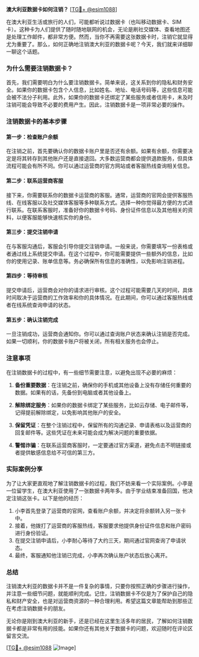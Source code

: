 **澳大利亚数据卡如何注销？** [[TG💪+ @esim1088](https://t.me/s/esim1088)]

在澳大利亚生活或旅行的人们，可能都听说过数据卡（也叫移动数据卡、SIM卡）。这种卡为人们提供了随时随地联网的机会，无论是刷社交媒体、查看地图还是处理工作邮件，都非常方便。然而，当你不再需要这张数据卡时，注销它就显得尤为重要了。那么，如何正确地注销澳大利亚的数据卡呢？今天，我们就来详细聊一聊这个话题。

### 为什么需要注销数据卡？

首先，我们需要明白为什么要注销数据卡。简单来说，这关系到你的隐私和财务安全。如果你的数据卡包含个人信息，比如姓名、地址、电话号码等，这些信息可能会被不法分子利用。此外，如果你的数据卡还绑定了某些服务或者信用卡，未及时注销可能会导致不必要的费用产生。因此，注销数据卡是一项非常必要的操作。

### 注销数据卡的基本步骤

#### 第一步：检查账户余额

在注销之前，首先要确认你的数据卡账户里是否还有余额。如果有余额，你需要决定是将其转存到其他账户还是直接退回。大多数运营商都会提供退款服务，但具体流程可能会有所不同。你可以通过运营商的官方网站或者客服热线查询相关信息。

#### 第二步：联系运营商客服

接下来，你需要联系你的数据卡运营商的客服。通常，运营商的官网会提供客服热线、在线客服以及社交媒体客服等多种联系方式。选择一种你觉得最方便的方式进行联系。在联系客服时，准备好你的数据卡号码、身份证件信息以及其他相关的资料，以便客服能够快速核实你的身份。

#### 第三步：提交注销申请

在与客服沟通后，客服会引导你提交注销申请。一般来说，你需要填写一份表格或者通过线上系统提交申请。在这个过程中，你可能需要提供一些额外的信息，比如你的使用记录、账单信息等。务必确保所有信息的准确性，以免影响注销进程。

#### 第四步：等待审核

提交申请后，运营商会对你的请求进行审核。这个过程可能需要几天的时间，具体时间取决于运营商的工作效率和你的具体情况。在此期间，你可以通过客服热线或者在线系统查询申请的状态。

#### 第五步：确认注销完成

一旦注销成功，运营商会通知你。你可以通过查询账户状态来确认注销是否完成。如果一切顺利，你的数据卡账户将被关闭，所有相关服务也会停止。

### 注意事项

在注销数据卡的过程中，有一些细节需要注意，以避免出现不必要的麻烦：

1. **备份重要数据**：在注销之前，确保你的手机或其他设备上没有存储任何重要的数据。如果有的话，先备份到电脑或者其他设备上。
   
2. **解除绑定服务**：如果你的数据卡绑定了某些服务，比如云存储、电子邮件等，记得提前解除绑定，以免影响其他账户的安全。

3. **保留凭证**：在整个注销过程中，保留所有的沟通记录、申请表格以及运营商的回复邮件等。这些凭证在未来可能会成为解决问题的重要依据。

4. **警惕诈骗**：在联系运营商客服时，一定要通过官方渠道，避免点击不明链接或者提供敏感信息给不可信的第三方。

### 实际案例分享

为了让大家更直观地了解注销数据卡的过程，我们不妨来看一个实际案例。小李是一位留学生，在澳大利亚使用了一张数据卡两年多。由于学业结束准备回国，他决定注销这张卡。以下是他的经历：

1. 小李首先登录了运营商的官网，查看账户余额，并决定将余额转入另一张卡中。
2. 接着，他拨打了运营商的客服热线，客服要求他提供身份证件信息和账户密码进行身份验证。
3. 在提交注销申请后，小李耐心等待了大约三天，期间通过官网查询了申请状态。
4. 最终，客服通知他注销已完成，小李再次确认账户状态后放心离开。

### 总结

注销澳大利亚的数据卡并不是一件复杂的事情，只要你按照正确的步骤进行操作，并注意一些细节问题，就能顺利完成。记住，注销数据卡不仅是为了保护自己的隐私和财产安全，也是对运营商资源的一种合理利用。希望这篇文章能帮助到那些正在考虑注销数据卡的朋友。

无论你是刚到澳大利亚的新手，还是已经在这里生活多年的居民，了解如何注销数据卡都是非常有用的技能。如果你还有其他关于数据卡的问题，欢迎随时在评论区留言交流。

[[TG💪+ @esim1088](https://t.me/s/esim1088) ![Image](https://i.postimg.cc/4NQfJmqS/Snipaste-2025-05-13-00-14-12.png)]